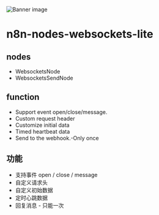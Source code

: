 ![Banner image](https://user-images.githubusercontent.com/10284570/173569848-c624317f-42b1-45a6-ab09-f0ea3c247648.png)

# n8n-nodes-websockets-lite

## nodes
- WebsocketsNode
- WebsocketsSendNode

## function
- Support event open/close/message.
- Custom request header
- Customize initial data
- Timed heartbeat data
- Send to the webhook.-Only once

## 功能
- 支持事件  open / close / message
- 自定义请求头
- 自定义初始数据
- 定时心跳数据
- 回复消息 - 只能一次
